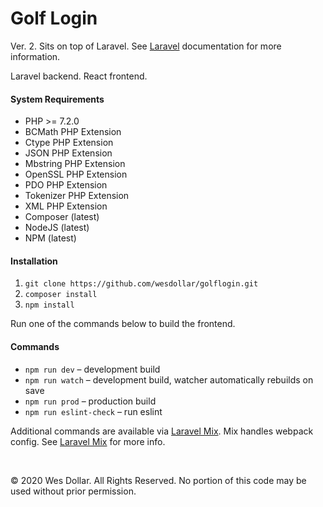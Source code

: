 # Golf Login
Ver. 2. Sits on top of Laravel. See [Laravel](//laravel.com) documentation for more information.

Laravel backend. React frontend.

#### System Requirements
- PHP >= 7.2.0
- BCMath PHP Extension
- Ctype PHP Extension
- JSON PHP Extension
- Mbstring PHP Extension
- OpenSSL PHP Extension
- PDO PHP Extension
- Tokenizer PHP Extension
- XML PHP Extension
- Composer (latest)
- NodeJS (latest)
- NPM (latest)

#### Installation
1. `git clone https://github.com/wesdollar/golflogin.git`
1. `composer install`
1. `npm install`

Run one of the commands below to build the frontend.

#### Commands
* `npm run dev` – development build
* `npm run watch` – development build, watcher automatically rebuilds on save
* `npm run prod` – production build
* `npm run eslint-check` – run eslint

Additional commands are available via [Laravel Mix](https://laravel.com/docs/6.x/mix). Mix handles webpack config. See [Laravel Mix](https://laravel.com/docs/6.x/mix) for more info.

&nbsp;

&copy; 2020 Wes Dollar. All Rights Reserved. No portion of this code may be used without prior permission.
